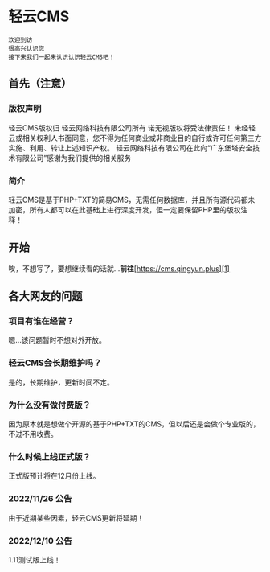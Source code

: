 # 轻云CMS

    欢迎到访  
    很高兴认识您  
    接下来我们一起来认识认识轻云CMS吧！

## 首先（注意）

### 版权声明
轻云CMS版权归 轻云网络科技有限公司所有 诺无视版权将受法律责任！
未经轻云或相关权利人书面同意，您不得为任何商业或非商业目的自行或许可任何第三方实施、利用、转让上述知识产权。
轻云网络科技有限公司在此向“广东堡塔安全技术有限公司”感谢为我们提供的相关服务

### 简介
轻云CMS是基于PHP+TXT的简易CMS，无需任何数据库，并且所有源代码都未加密，所有人都可以在此基础上进行深度开发，但一定要保留PHP里的版权注释！

## 开始
唉，不想写了，要想继续看的话就...**前往**[https://cms.qingyun.plus][1]


  [1]: https://cms.qingyun.plus

## 各大网友的问题

### 项目有谁在经营？
嗯...该问题暂时不想对外开放。

### 轻云CMS会长期维护吗？
是的，长期维护，更新时间不定。

### 为什么没有做付费版？
因为原本就是想做个开源的基于PHP+TXT的CMS，但以后还是会做个专业版的，不过不用收费。

### 什么时候上线正式版？
正式版预计将在12月份上线。

### 2022/11/26 公告
由于近期某些因素，轻云CMS更新将延期！

### 2022/12/10 公告
1.11测试版上线！
